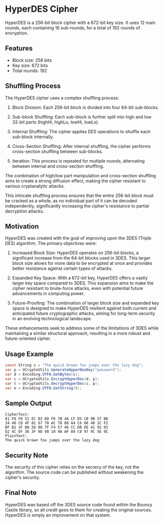 # HyperDES Cipher

HyperDES is a 256-bit block cipher with a 672-bit key size. It uses 12 main rounds, each containing 16 sub-rounds, for a total of 192 rounds of encryption.

## Features

- Block size: 256 bits
- Key size: 672 bits
- Total rounds: 192

## Shuffling Process

The HyperDES cipher uses a complex shuffling process:

1. Block Division: Each 256-bit block is divided into four 64-bit sub-blocks.

2. Sub-block Shuffling: Each sub-block is further split into high and low 32-bit parts (highHi, highLo, lowHi, lowLo).

3. Internal Shuffling: The cipher applies DES operations to shuffle each sub-block internally.

4. Cross-Section Shuffling: After internal shuffling, the cipher performs cross-section shuffling between sub-blocks.

5. Iteration: This process is repeated for multiple rounds, alternating between internal and cross-section shuffling.

The combination of high/low part manipulation and cross-section shuffling aims to create a strong diffusion effect, making the cipher resistant to various cryptanalytic attacks.

This intricate shuffling process ensures that the entire 256-bit block must be cracked as a whole, as no individual part of it can be decoded independently, significantly increasing the cipher's resistance to partial decryption attacks.

## Motivation

HyperDES was created with the goal of improving upon the 3DES (Triple DES) algorithm. The primary objectives were:

1. Increased Block Size: HyperDES operates on 256-bit blocks, a significant increase from the 64-bit blocks used in 3DES. This larger block size allows for more data to be encrypted at once and provides better resistance against certain types of attacks.

2. Expanded Key Space: With a 672-bit key, HyperDES offers a vastly larger key space compared to 3DES. This expansion aims to make the cipher resistant to brute-force attacks, even with potential future advancements in computing power.

3. Future-Proofing: The combination of larger block size and expanded key space is designed to make HyperDES resilient against both current and anticipated future cryptographic attacks, aiming for long-term security in an evolving technological landscape.

These enhancements seek to address some of the limitations of 3DES while maintaining a similar structural approach, resulting in a more robust and future-oriented cipher.

## Usage Example

```csharp
const String s = "The quick brown fox jumps over the lazy dog";
var p = UCryptoUtils.GenerateHyperDesKey("password");
var d = Encoding.UTF8.GetBytes(s);
var c = UCryptoUtils.EncryptHyperDes(d, p);
var t = UCryptoUtils.DecryptHyperDes(c, p);
var e = Encoding.UTF8.GetString(t);
```

## Sample Output
```
CipherText:
81 F8 F0 51 EC B3 6D F6 7B 4A CF D5 CB 9B 57 B6
34 40 C0 4F 81 67 70 AC 78 08 A4 C6 08 40 1C F2
BF B1 1F BA 50 80 7F F4 57 46 CC DB DE 41 92 02
D2 4C EF 36 3F 9D 98 10 9A AF 84 C8 97 9C 5E 0C
PlainText:
The quick brown fox jumps over the lazy dog
```
## Security Note
The security of this cipher relies on the secrecy of the key, not the algorithm. The source code can be published without weakening the cipher's security.

## Final Note
HyperDES was based off the 3DES source code found within the Bouncy Castle library, so all credit goes to them for creating the original sources. HyperDES is simply an improvement on that system.
